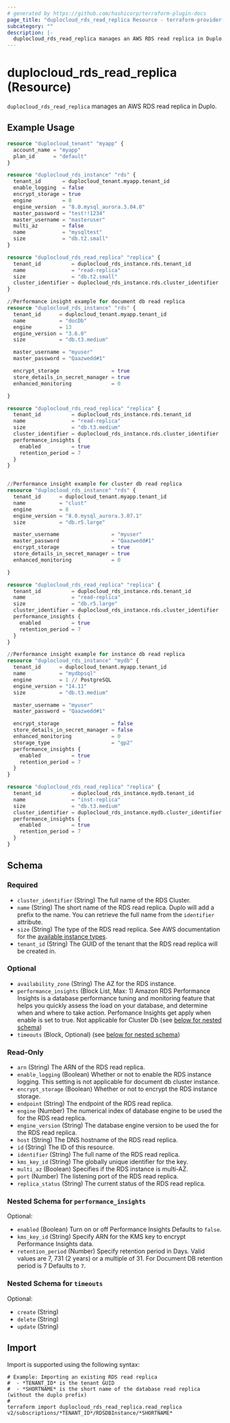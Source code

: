 ```yaml
---
# generated by https://github.com/hashicorp/terraform-plugin-docs
page_title: "duplocloud_rds_read_replica Resource - terraform-provider-duplocloud"
subcategory: ""
description: |-
  duplocloud_rds_read_replica manages an AWS RDS read replica in Duplo.
---
```


# duplocloud_rds_read_replica (Resource)

`duplocloud_rds_read_replica` manages an AWS RDS read replica in Duplo.

## Example Usage

```terraform
resource "duplocloud_tenant" "myapp" {
  account_name = "myapp"
  plan_id      = "default"
}

resource "duplocloud_rds_instance" "rds" {
  tenant_id       = duplocloud_tenant.myapp.tenant_id
  enable_logging  = false
  encrypt_storage = true
  engine          = 8
  engine_version  = "8.0.mysql_aurora.3.04.0"
  master_password = "test!!1234"
  master_username = "masteruser"
  multi_az        = false
  name            = "mysqltest"
  size            = "db.t2.small"
}

resource "duplocloud_rds_read_replica" "replica" {
  tenant_id          = duplocloud_rds_instance.rds.tenant_id
  name               = "read-replica"
  size               = "db.t2.small"
  cluster_identifier = duplocloud_rds_instance.rds.cluster_identifier
}

//Performance insight example for document db read replica
resource "duplocloud_rds_instance" "rds" {
  tenant_id      = duplocloud_tenant.myapp.tenant_id
  name           = "docDb"
  engine         = 13
  engine_version = "3.6.0"
  size           = "db.t3.medium"

  master_username = "myuser"
  master_password = "Qaazwedd#1"

  encrypt_storage                 = true
  store_details_in_secret_manager = true
  enhanced_monitoring             = 0

}

resource "duplocloud_rds_read_replica" "replica" {
  tenant_id          = duplocloud_rds_instance.rds.tenant_id
  name               = "read-replica"
  size               = "db.t3.medium"
  cluster_identifier = duplocloud_rds_instance.rds.cluster_identifier
  performance_insights {
    enabled          = true
    retention_period = 7
  }
}


//Performance insight example for cluster db read replica
resource "duplocloud_rds_instance" "rds" {
  tenant_id      = duplocloud_tenant.myapp.tenant_id
  name           = "clust"
  engine         = 8
  engine_version = "8.0.mysql_aurora.3.07.1"
  size           = "db.r5.large"

  master_username                 = "myuser"
  master_password                 = "Qaazwedd#1"
  encrypt_storage                 = true
  store_details_in_secret_manager = true
  enhanced_monitoring             = 0

}

resource "duplocloud_rds_read_replica" "replica" {
  tenant_id          = duplocloud_rds_instance.rds.tenant_id
  name               = "read-replica"
  size               = "db.r5.large"
  cluster_identifier = duplocloud_rds_instance.rds.cluster_identifier
  performance_insights {
    enabled          = true
    retention_period = 7
  }
}

//Performance insight example for instance db read replica
resource "duplocloud_rds_instance" "mydb" {
  tenant_id      = duplocloud_tenant.myapp.tenant_id
  name           = "mydbpsql"
  engine         = 1 // PostgreSQL
  engine_version = "14.11"
  size           = "db.t3.medium"

  master_username = "myuser"
  master_password = "Qaazwedd#1"

  encrypt_storage                 = false
  store_details_in_secret_manager = false
  enhanced_monitoring             = 0
  storage_type                    = "gp2"
  performance_insights {
    enabled          = true
    retention_period = 7
  }
}

resource "duplocloud_rds_read_replica" "replica" {
  tenant_id          = duplocloud_rds_instance.mydb.tenant_id
  name               = "inst-replica"
  size               = "db.t3.medium"
  cluster_identifier = duplocloud_rds_instance.mydb.cluster_identifier
  performance_insights {
    enabled          = true
    retention_period = 7
  }
}
```

<!-- schema generated by tfplugindocs -->
## Schema

### Required

- `cluster_identifier` (String) The full name of the RDS Cluster.
- `name` (String) The short name of the RDS read replica.  Duplo will add a prefix to the name.  You can retrieve the full name from the `identifier` attribute.
- `size` (String) The type of the RDS read replica.
See AWS documentation for the [available instance types](https://aws.amazon.com/rds/instance-types/).
- `tenant_id` (String) The GUID of the tenant that the RDS read replica will be created in.

### Optional

- `availability_zone` (String) The AZ for the RDS instance.
- `performance_insights` (Block List, Max: 1) Amazon RDS Performance Insights is a database performance tuning and monitoring feature that helps you quickly assess the load on your database, and determine when and where to take action. Perfomance Insights get apply when enable is set to true. Not applicable for Cluster Db (see [below for nested schema](#nestedblock--performance_insights))
- `timeouts` (Block, Optional) (see [below for nested schema](#nestedblock--timeouts))

### Read-Only

- `arn` (String) The ARN of the RDS read replica.
- `enable_logging` (Boolean) Whether or not to enable the RDS instance logging. This setting is not applicable for document db cluster instance.
- `encrypt_storage` (Boolean) Whether or not to encrypt the RDS instance storage.
- `endpoint` (String) The endpoint of the RDS read replica.
- `engine` (Number) The numerical index of database engine to be used the for the RDS read replica.
- `engine_version` (String) The database engine version to be used the for the RDS read replica.
- `host` (String) The DNS hostname of the RDS read replica.
- `id` (String) The ID of this resource.
- `identifier` (String) The full name of the RDS read replica.
- `kms_key_id` (String) The globally unique identifier for the key.
- `multi_az` (Boolean) Specifies if the RDS instance is multi-AZ.
- `port` (Number) The listening port of the RDS read replica.
- `replica_status` (String) The current status of the RDS read replica.

<a id="nestedblock--performance_insights"></a>
### Nested Schema for `performance_insights`

Optional:

- `enabled` (Boolean) Turn on or off Performance Insights Defaults to `false`.
- `kms_key_id` (String) Specify ARN for the KMS key to encrypt Performance Insights data.
- `retention_period` (Number) Specify retention period in Days. Valid values are 7, 731 (2 years) or a multiple of 31. For Document DB retention period is 7 Defaults to `7`.


<a id="nestedblock--timeouts"></a>
### Nested Schema for `timeouts`

Optional:

- `create` (String)
- `delete` (String)
- `update` (String)

## Import

Import is supported using the following syntax:

```shell
# Example: Importing an existing RDS read replica
#  - *TENANT_ID* is the tenant GUID
#  - *SHORTNAME* is the short name of the database read replica (without the duplo prefix)
#
terraform import duplocloud_rds_read_replica.read_replica v2/subscriptions/*TENANT_ID*/RDSDBInstance/*SHORTNAME*
```
